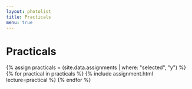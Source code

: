 ```yaml
---
layout: photolist
title: Practicals
menu: true
---
```



# Practicals


{% assign practicals = (site.data.assignments | where: "selected", "y") %}
{% for practical in practicals %}
{% include assignment.html lecture=practical %}
{% endfor %}

